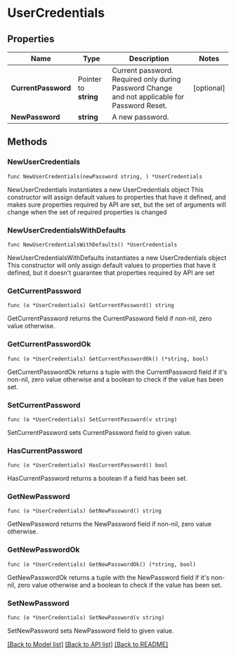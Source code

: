 # UserCredentials

## Properties

Name | Type | Description | Notes
------------ | ------------- | ------------- | -------------
**CurrentPassword** | Pointer to **string** | Current password. Required only during Password Change and not applicable for Password Reset. | [optional] 
**NewPassword** | **string** | A new password. | 

## Methods

### NewUserCredentials

`func NewUserCredentials(newPassword string, ) *UserCredentials`

NewUserCredentials instantiates a new UserCredentials object
This constructor will assign default values to properties that have it defined,
and makes sure properties required by API are set, but the set of arguments
will change when the set of required properties is changed

### NewUserCredentialsWithDefaults

`func NewUserCredentialsWithDefaults() *UserCredentials`

NewUserCredentialsWithDefaults instantiates a new UserCredentials object
This constructor will only assign default values to properties that have it defined,
but it doesn't guarantee that properties required by API are set

### GetCurrentPassword

`func (o *UserCredentials) GetCurrentPassword() string`

GetCurrentPassword returns the CurrentPassword field if non-nil, zero value otherwise.

### GetCurrentPasswordOk

`func (o *UserCredentials) GetCurrentPasswordOk() (*string, bool)`

GetCurrentPasswordOk returns a tuple with the CurrentPassword field if it's non-nil, zero value otherwise
and a boolean to check if the value has been set.

### SetCurrentPassword

`func (o *UserCredentials) SetCurrentPassword(v string)`

SetCurrentPassword sets CurrentPassword field to given value.

### HasCurrentPassword

`func (o *UserCredentials) HasCurrentPassword() bool`

HasCurrentPassword returns a boolean if a field has been set.

### GetNewPassword

`func (o *UserCredentials) GetNewPassword() string`

GetNewPassword returns the NewPassword field if non-nil, zero value otherwise.

### GetNewPasswordOk

`func (o *UserCredentials) GetNewPasswordOk() (*string, bool)`

GetNewPasswordOk returns a tuple with the NewPassword field if it's non-nil, zero value otherwise
and a boolean to check if the value has been set.

### SetNewPassword

`func (o *UserCredentials) SetNewPassword(v string)`

SetNewPassword sets NewPassword field to given value.



[[Back to Model list]](../README.md#documentation-for-models) [[Back to API list]](../README.md#documentation-for-api-endpoints) [[Back to README]](../README.md)


